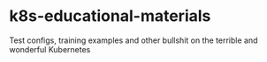 # k8s-educational-materials

Test configs, training examples and other bullshit on the terrible and wonderful Kubernetes
